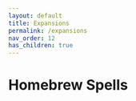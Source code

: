 ```yaml
---
layout: default
title: Expansions
permalink: /expansions
nav_order: 12
has_children: true
---
```


# Homebrew Spells

